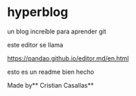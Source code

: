 # hyperblog
un blog increíble para aprender git

este editor se llama

https://pandao.github.io/editor.md/en.html

esto es un readme bien hecho 

Made by** Cristian Casallas**